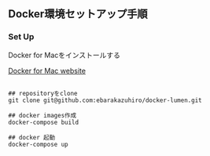 ## Docker環境セットアップ手順

### Set Up
Docker for Macをインストールする

[Docker for Mac website](https://docs.docker.com/docker-for-mac/install/#download-docker-for-mac)


```

## repositoryをclone
git clone git@github.com:ebarakazuhiro/docker-lumen.git

## docker images作成
docker-compose build

## docker 起動
docker-compose up


```